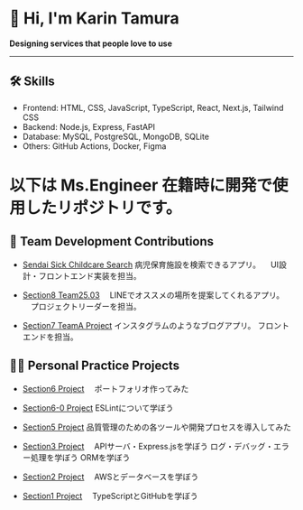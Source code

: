 # 👋 Hi, I'm Karin Tamura

**Designing services that people love to use**

---

## 🛠 Skills
- Frontend: HTML, CSS, JavaScript, TypeScript, React, Next.js, Tailwind CSS
- Backend: Node.js, Express, FastAPI
- Database: MySQL, PostgreSQL, MongoDB, SQLite
- Others: GitHub Actions, Docker, Figma


# 以下は Ms.Engineer 在籍時に開発で使用したリポジトリです。  

## 🔨 Team Development Contributions

- [Sendai Sick Childcare Search](https://github.com/ms-engineer-bc25-03/sendai-sick-childcare-search.git)
   病児保育施設を検索できるアプリ。
 　UI設計・フロントエンド実装を担当。

- [Section8 Team25.03](https://github.com/ms-engineer-bc25-03/Section8_team25.03.git)
 　LINEでオススメの場所を提案してくれるアプリ。
 　プロジェクトリーダーを担当。

- [Section7 TeamA Project](https://github.com/ms-engineer-bc25-03/Section7_TeamA_Project.git)
  インスタグラムのようなブログアプリ。
  フロントエンドを担当。



 ## 🧑‍💻 Personal Practice Projects
 
- [Section6 Project](https://github.com/ms-engineer-bc25-03/karin_section6.git)
　ポートフォリオ作ってみた

- [Section6-0 Project](https://github.com/ms-engineer-bc25-03/karin_section6-0.git)
  ESLintについて学ぼう
　
- [Section5 Project](https://github.com/ms-engineer-bc25-03/karin_section5.git)
  品質管理のための各ツールや開発プロセスを導入してみた

- [Section3 Project](https://github.com/ms-engineer-bc25-03/karin_section_3.git)
　APIサーバ・Express.jsを学ぼう
  ログ・デバッグ・エラー処理を学ぼう
  ORMを学ぼう

- [Section2 Project](https://github.com/ms-engineer-bc25-03/karin_section_2.git)
　AWSとデータベースを学ぼう

- [Section1 Project](https://github.com/ms-engineer-bc25-03/karin_section_1.git)
　TypeScriptとGitHubを学ぼう
